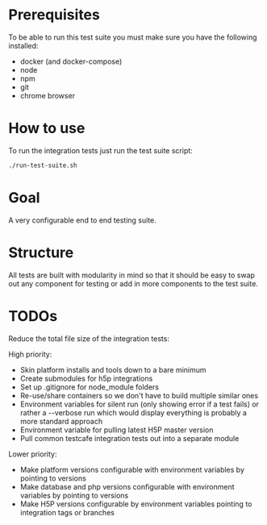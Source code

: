 # Prerequisites
To be able to run this test suite you must make sure you have the following installed:

- docker (and docker-compose)
- node
- npm
- git
- chrome browser

# How to use
To run the integration tests just run the test suite script:

```bash
./run-test-suite.sh
```

# Goal
A very configurable end to end testing suite.

# Structure
All tests are built with modularity in mind so that it should be easy to swap out any component for testing or add in more components to the test suite.

# TODOs
Reduce the total file size of the integration tests:

High priority:
- Skin platform installs and tools down to a bare minimum
- Create submodules for h5p integrations
- Set up .gitignore for node_module folders
- Re-use/share containers so we don't have to build multiple similar ones
- Environment variables for silent run (only showing error if a test fails) or rather a --verbose run which would display everything is probably a more standard approach
- Environment variable for pulling latest H5P master version
- Pull common testcafe integration tests out into a separate module

Lower priority:
- Make platform versions configurable with environment variables by pointing to versions
- Make database and php versions configurable with environment variables by pointing to versions
- Make H5P versions configurable by environment variables pointing to integration tags or branches
